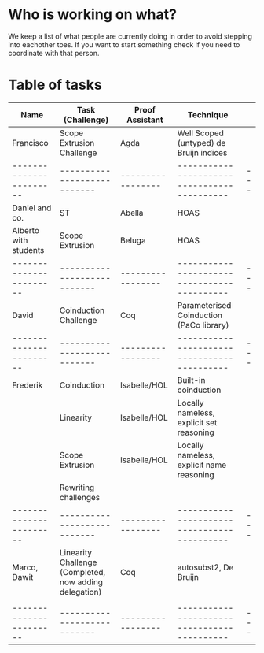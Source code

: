 # Who is working on what?

We keep a list of what people are currently doing in order to avoid
stepping into eachother toes. If you want to start something check if
you need to coordinate with that person.


# Table of tasks


| Name                  | Task (Challenge)          | Proof Assistant | Technique                                 |   |
|-----------------------|---------------------------|-----------------|-------------------------------------------|---|
| Francisco             | Scope Extrusion Challenge | Agda            | Well Scoped (untyped) de Bruijn indices   |   |
|-----------------------|---------------------------|-----------------|-------------------------------------------|---|
| Daniel and co.        | ST                        | Abella          | HOAS                                      |   |
| Alberto with students | Scope Extrusion           | Beluga          | HOAS                                      |   |
|-----------------------|---------------------------|-----------------|-------------------------------------------|---|
| David                 | Coinduction Challenge     | Coq             | Parameterised Coinduction (PaCo library)  |   |
|-----------------------|---------------------------|-----------------|-------------------------------------------|---|
| Frederik              | Coinduction               | Isabelle/HOL    | Built-in coinduction                      |   |
|                       | Linearity                 | Isabelle/HOL    | Locally nameless, explicit set reasoning  |   |
|                       | Scope Extrusion           | Isabelle/HOL    | Locally nameless, explicit name reasoning |   |
|                       | Rewriting challenges      |                 |                                           |   |
|-----------------------|---------------------------|-----------------|-------------------------------------------|---|
| Marco, Dawit          | Linearity Challenge (Completed, now adding delegation)      | Coq             | autosubst2, De Bruijn                     |   |
|                       |                           |                 |                                           |   |
|-----------------------|---------------------------|-----------------|-------------------------------------------|---|
